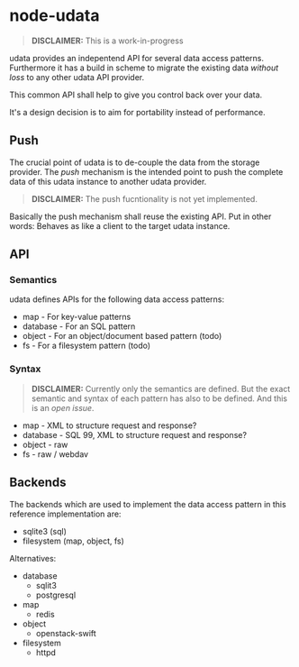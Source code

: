 node-udata
==========

> **DISCLAIMER:** This is a work-in-progress

udata provides an indepentend API for several data access patterns.
Furthermore it has a build in scheme to migrate the existing data
_without loss_ to any other udata API provider.

This common API shall help to give you control back over your data.

It's a design decision is to aim for portability instead of performance.

Push
----
The crucial point of udata is to de-couple the data from the storage
provider.
The *push* mechanism is the intended point to push the complete data
of this udata instance to another udata provider.

> **DISCLAIMER:** The push fucntionality is not yet implemented.

Basically the push mechanism shall reuse the existing API. Put in other
words: Behaves as like a client to the target udata instance.

API
---
### Semantics
udata defines APIs for the following data access patterns:

* map - For key-value patterns
* database - For an SQL pattern
* object - For an object/document based pattern (todo)
* fs - For a filesystem pattern (todo)

### Syntax

> **DISCLAIMER:** Currently only the semantics are defined.
> But the exact semantic and syntax of each pattern has also to be defined.
> And this is an _open issue_.

* map - XML to structure request and response?
* database - SQL 99, XML to structure request and response?
* object - raw
* fs - raw / webdav

Backends
--------
The backends which are used to implement the data access pattern in this
reference implementation are:

* sqlite3 (sql)
* filesystem (map, object, fs)

Alternatives:

* database
  + sqlit3
  + postgresql
* map
  + redis
* object
  + openstack-swift
* filesystem
  + httpd
